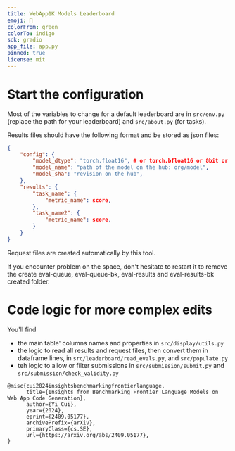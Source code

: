 ```yaml
---
title: WebApp1K Models Leaderboard
emoji: 🥇
colorFrom: green
colorTo: indigo
sdk: gradio
app_file: app.py
pinned: true
license: mit
---
```


# Start the configuration

Most of the variables to change for a default leaderboard are in `src/env.py` (replace the path for your leaderboard) and `src/about.py` (for tasks).

Results files should have the following format and be stored as json files:
```json
{
    "config": {
        "model_dtype": "torch.float16", # or torch.bfloat16 or 8bit or 4bit
        "model_name": "path of the model on the hub: org/model",
        "model_sha": "revision on the hub",
    },
    "results": {
        "task_name": {
            "metric_name": score,
        },
        "task_name2": {
            "metric_name": score,
        }
    }
}
```

Request files are created automatically by this tool.

If you encounter problem on the space, don't hesitate to restart it to remove the create eval-queue, eval-queue-bk, eval-results and eval-results-bk created folder.

# Code logic for more complex edits

You'll find 
- the main table' columns names and properties in `src/display/utils.py`
- the logic to read all results and request files, then convert them in dataframe lines, in `src/leaderboard/read_evals.py`, and `src/populate.py`
- teh logic to allow or filter submissions in `src/submission/submit.py` and `src/submission/check_validity.py`

```
@misc{cui2024insightsbenchmarkingfrontierlanguage,
      title={Insights from Benchmarking Frontier Language Models on Web App Code Generation}, 
      author={Yi Cui},
      year={2024},
      eprint={2409.05177},
      archivePrefix={arXiv},
      primaryClass={cs.SE},
      url={https://arxiv.org/abs/2409.05177}, 
}
```
